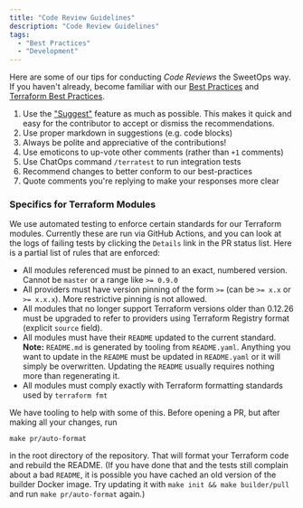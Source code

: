 ```yaml
---
title: "Code Review Guidelines"
description: "Code Review Guidelines"
tags:
  - "Best Practices"
  - "Development"
---
```


Here are some of our tips for conducting *Code Reviews* the SweetOps way. If you haven't already, become familiar with our [Best Practices](/category/best-practices/) and [Terraform Best Practices](/reference/best-practices/terraform-best-practices.md).

1. Use the ["Suggest"](https://help.github.com/en/github/collaborating-with-issues-and-pull-requests/incorporating-feedback-in-your-pull-request) feature as much as possible. This makes it quick and easy for the contributor to accept or dismiss the recommendations.
1. Use proper markdown in suggestions (e.g. code blocks)
1. Always be polite and appreciative of the contributions!
1. Use emoticons to up-vote other comments (rather than `+1` comments)
1. Use ChatOps command `/terratest` to run integration tests
1. Recommend changes to better conform to our best-practices
1. Quote comments you're replying to make your responses more clear



### Specifics for Terraform Modules

We use automated testing to enforce certain standards for our Terraform modules. Currently these are run via GitHub Actions, and you can look at the logs of failing tests by clicking the `Details` link in the PR status list. Here is a partial list of rules that are enforced:

- All modules referenced must be pinned to an exact, numbered version. Cannot be `master` or a range like `>= 0.9.0`
- All providers must have version pinning of the form `>=` (can be `>= x.x` or `>= x.x.x`). More restrictive pinning is not allowed.
- All modules that no longer support Terraform versions older than 0.12.26 must be upgraded to refer to providers using Terraform Registry format (explicit `source` field).
- All modules must have their `README` updated to the current standard. **Note:** `README.md` is generated by tooling from `README.yaml`. Anything you want to update in the `README` must be updated in `README.yaml` or it will simply be overwritten. Updating the `README` usually requires nothing more than regenerating it.
- All modules must comply exactly with Terraform formatting standards used by `terraform fmt`

We have tooling to help with some of this. Before opening a PR, but after making all your changes, run

```
make pr/auto-format
```

in the root directory of the repository. That will format your Terraform code and rebuild the README. (If you have done that and the tests still complain about a bad `README`, it is possible you have cached an old version of the builder Docker image. Try updating it with `make init && make builder/pull` and run `make pr/auto-format` again.)

